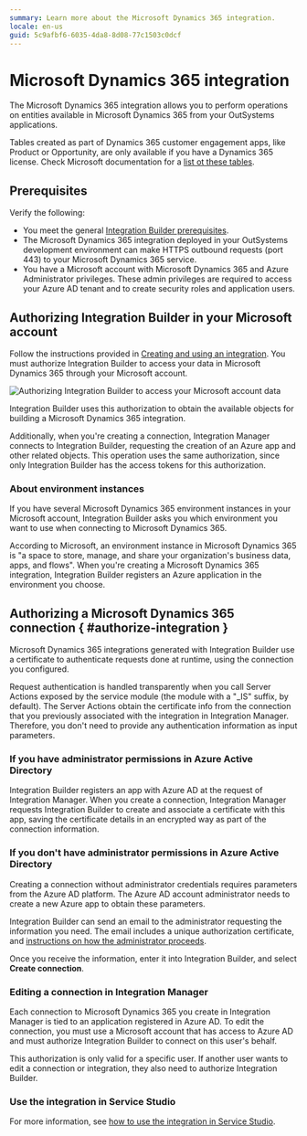 ```yaml
---
summary: Learn more about the Microsoft Dynamics 365 integration.
locale: en-us
guid: 5c9afbf6-6035-4da8-8d08-77c1503c0dcf
---
```


# Microsoft Dynamics 365 integration

The Microsoft Dynamics 365 integration allows you to perform operations on entities available in Microsoft Dynamics 365 from your OutSystems applications.

<div class="info" markdown="1">

Tables created as part of Dynamics 365 customer engagement apps, like Product or Opportunity, are only available if you have a Dynamics 365 license. Check Microsoft documentation for a [list ot these tables](https://docs.microsoft.com/en-us/powerapps/maker/data-platform/data-platform-complex-entities#complex-tables-installed-with-dynamics-365-apps).

</div>

## Prerequisites

Verify the following:

* You meet the general [Integration Builder prerequisites](../set-up.md#prerequisites).
* The Microsoft Dynamics 365 integration deployed in your OutSystems development environment can make HTTPS outbound requests (port 443) to your Microsoft Dynamics 365 service.
* You have a Microsoft account with Microsoft Dynamics 365 and Azure Administrator privileges. These admin privileges are required to access your Azure AD tenant and to create security roles and application users.

## Authorizing Integration Builder in your Microsoft account

Follow the instructions provided in [Creating and using an integration](../use.md#create-use). You must authorize Integration Builder to access your data in Microsoft Dynamics 365 through your Microsoft account.

![Authorizing Integration Builder to access your Microsoft account data](images/ms-authorization-1.png)

Integration Builder uses this authorization to obtain the available objects for building a Microsoft Dynamics 365 integration.

Additionally, when you're creating a connection, Integration Manager connects to Integration Builder, requesting the creation of an Azure app and other related objects. This operation uses the same authorization, since only Integration Builder has the access tokens for this authorization.

### About environment instances

If you have several Microsoft Dynamics 365 environment instances in your Microsoft account, Integration Builder asks you which environment you want to use when connecting to Microsoft Dynamics 365.

According to Microsoft, an environment instance in Microsoft Dynamics 365 is "a space to store, manage, and share your organization's business data, apps, and flows". When you're creating a Microsoft Dynamics 365 integration, Integration Builder registers an Azure application in the environment you choose.

## Authorizing a Microsoft Dynamics 365 connection { #authorize-integration }

Microsoft Dynamics 365 integrations generated with Integration Builder use a certificate to authenticate requests done at runtime, using the connection you configured.

Request authentication is handled transparently when you call Server Actions exposed by the service module (the module with a "_IS" suffix, by default). The Server Actions obtain the certificate info from the connection that you previously associated with the integration in Integration Manager. Therefore, you don't need to provide any authentication information as input parameters.

### If you have administrator permissions in Azure Active Directory

Integration Builder registers an app with Azure AD at the request of Integration Manager. When you create a connection, Integration Manager requests Integration Builder to create and associate a certificate with this app, saving the certificate details in an encrypted way as part of the connection information.

### If you don't have administrator permissions in Azure Active Directory

Creating a connection without administrator credentials requires parameters from the Azure AD platform. The Azure AD account administrator needs to create a new Azure app to obtain these parameters.

Integration Builder can send an email to the administrator requesting the information you need. The email includes a unique authorization certificate, and [instructions on how the administrator proceeds](how-register-ib-ms-sp-dv-d360.md).

Once you receive the information, enter it into Integration Builder, and select **Create connection**.

### Editing a connection in Integration Manager

Each connection to Microsoft Dynamics 365 you create in Integration Manager is tied to an application registered in Azure AD. To edit the connection, you must use a Microsoft account that has access to Azure AD and must authorize Integration Builder to connect on this user's behalf.

This authorization is only valid for a specific user. If another user wants to edit a connection or integration, they also need to authorize Integration Builder.

### Use the integration in Service Studio

For more information, see [how to use the integration in Service Studio](../use.md#use).
